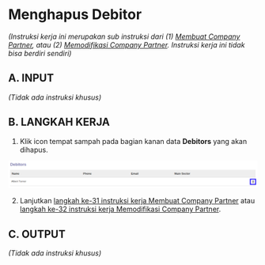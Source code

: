 # Menghapus Debitor

*(Instruksi kerja ini merupakan sub instruksi dari (1) [Membuat Company Partner](./membuat.md), atau (2) [Memodifikasi Company Partner](./memodifikasi.md). Instruksi kerja ini tidak bisa berdiri sendiri)*

## A. INPUT

*(Tidak ada instruksi khusus)*

## B. LANGKAH KERJA

1. Klik icon tempat sampah pada bagian kanan data **Debitors** yang akan dihapus.

![](../img/company-partner/icon-hapus-debitor.png)

2. Lanjutkan [langkah ke-31 instruksi kerja Membuat Company Partner](./membuat.md#l31) atau [langkah ke-32 instruksi kerja Memodifikasi Company Partner](./memodifikasi.md#l32).

## C. OUTPUT

*(Tidak ada instruksi khusus)*
